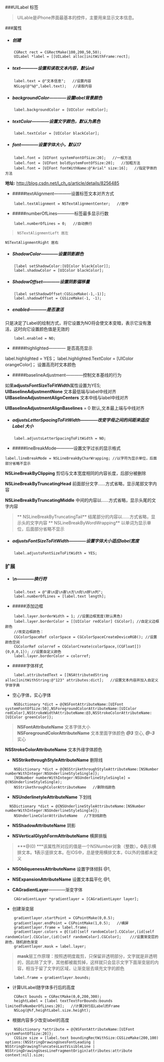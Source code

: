 ###UILabel 标签
>UILable是iPhone界面最基本的控件，主要用来显示文本信息。

###属性
- ##### 创建

```
    CGRect rect = CGRectMake(100,200,50,50);
    UILabel *label = [[UILabel alloc]initWithFrame:rect];
```
- ##### text————设置和读取文本内容，默认nil
```
    label.text = @"文本信息";   //设置内容
    NSLog(@"%@",label.text);   //读取内容
```

- ##### backgroundColor————设置label背景颜色
```
    label.backgroundColor = [UIColor redColor];
```
- ##### textColor————设置文字颜色，默认为黑色
```
    label.textColor = [UIColor blackColor];
```
- ##### font————设置字体大小，默认17
```
    label.font = [UIFont systemFontOfSize:20];   //一般方法
    label.font = [UIFont boldSystemFontOfSize:20];   //加粗方法
    label.font = [UIFont fontWithName:@"Arial" size:16];   //指定字体的方法
```
**地址:**
http://blog.csdn.net/l_ch_g/article/details/8256485

- #####textAlignment————设置标签文本对齐方式
```
    label.textAlignment = NSTextAlignmentCenter;   //居中
```

- #####numberOfLines————标签最多显示行数
```
    label.numberOfLines = 0;   //自动换行
```
>     NSTextAlignmentLeft 居左
>
    NSTextAlignmentRight 居右

- ##### ShadowColor————设置阴影颜色
```
    [label setShadowColor:[UIColor blackColor]];
    label.shadowColor = [UIColor blackColor];
```

- ##### ShadowOffset————设置阴影偏移量
```
    [label setShadowOffset:CGSizeMake(-1,-1)];
    label.shadowOffset = CGSizeMake(-1, -1);
```

- ##### enabled————是否激活
> 只是决定了Label的绘制方式，将它设置为NO将会使文本变暗，表示它没有激活，这时向它设置颜色值是无效的

```
    label.enabled = NO;
```

- #####highlighted———— 是否高亮显示
label.highlighted = YES；label.highlighted.TextColor = [UIColor orangeColor]；   设置高亮时文本颜色

- #####baselineAdjustment————控制文本基线的行为
> 如果**adjustsFontSizeToFitWidth**属性设置为YES;
**UIBaselineAdjustmentNone**   文本最低端与label中线对齐
**UIBaselineAdjustmentAlignCenters**   文本中线与label中线对齐
> 
**UIBaselineAdjustmentAlignBaselines** = 0   默认,文本最上端与中线对齐

- ##### adjustsLetterSpacingToFitWidth————改变字母之间的间距来适应Label 大小
```
    label.adjustsLetterSpacingToFitWidth = NO;
```

- #####lineBreakMode————设置文字过长的显示格式
```
label.lineBreakMode = NSLineBreakByCharWrapping; //以字符为显示单位，后面部分省略不显示
```
> 
**NSLineBreakByClipping**   剪切与文本宽度相同的内容长度，后部分被删除
> 
**NSLineBreakByTruncatingHead**   前面部分文字……方式省略，显示尾部文字内容
> **NSLineBreakByTruncatingMiddle**   中间的内容以……方式省略，显示头尾的文字内容
> **NSLineBreakByTruncatingTail**   结尾部分的内容以……方式省略，显示头的文字内容
> **NSLineBreakByWordWrapping**   以单词为显示单位，后面部分省略不显示

- ##### adjustsFontSizeToFitWidth————设置字体大小适应label宽度
```
    label.adjustsFontSizeToFitWidth = YES;
```

### 扩展
- ##### \n————换行符
```
    label.text = @"请\n竖\n直\n方\n向\n排\n列";
    label.numberOfLines = [label.text length];
```

- #####添加边框
```
    label.layer.borderWidth = 1; //设置边框宽度(默认黑色)
    label.layer.borderColor = [[UIColor redColor] CGColor]; //自定义边框颜色
    //改变边框颜色：
    CGColorSpaceRef colorSpace = CGColorSpaceCreateDeviceRGB(); //设置颜色空间
    CGColorRef colorref = CGColorCreate(colorSpace,(CGFloat[]){0,0,0,1}); //设置自定义颜色
    label.layer.borderColor = colorref;
```

- #####字体样式
```
    label.attributedText = [[NSAttributedString alloc]initWithString:@"123" attributes:dict];   //设置文本内容并加入自定义字体字典
```
 - 空心字体，实心字体
```
    NSDictionary *dict = @{NSFontAttributeName:[UIFont systemFontOfSize:50],NSForegroundColorAttributeName:[UIColor redColor],NSStrokeWidthAttributeName:@3,NSStrokeColorAttributeName:[UIColor greenColor]};
```
> **NSFontAttributeName** 文本字体大小
**NSForegroundColorAttributeName** 文本里面字体颜色 ***@3*** 空心, ***@-3*** 实心
> 
**NSStrokeColorAttributeName** 文本外缘字体颜色 
 - **NSStrikethroughStyleAttributeName**   删除线
```
    NSDictionary *dict = @{NSStrikethroughStyleAttributeName:[NSNumber numberWithInteger:NSUnderlineStyleSingle]};
    [NSNumber numberWithInteger:NSUnderlineStyleSingle] = @(NSUnderlineStyleSingle);
    NSStrikethroughColorAttributeName   //删除线颜色
```
 - **NSUnderlinetyleAttributeName**   下划线
```
  NSDictionary *dict = @{NSUnderlineStyleAttributeName:[NSNumber numberWithInteger:NSUnderlineStyleSingle]};
    NSUnderlineColorAttributeName   //下划线颜色
```
 - **NSShadowAttributeName**   阴影

 - **NSVerticalGlyphFormAttributeName**   横屏排版
> ***@(0)***该属性所对应的值是一个NSNumber对象（整数）。**0**表示横排文本。**1**表示竖排文本。在IOS中，总是使用横排文本，0以外的值都未定义
 - **NSObliquenessAttributeName**   设置字体倾斜 @1,
 - **NSExpansionAttributeName**   设置文本扁平化 @1,

- **CAGradientLayer**————渐变字体
```
    CAGradientLayer *gradientlayer = [CAGradientLayer layer];
```
 - 创建渐变层
```
    gradientlayer.startPoint = CGPointMake(0,0.5);
    gradientlayer.endPoint = CGPointMake(1,0.5);   //横屏
    gradientlayer.frame = label.frame;
    gradientlayer.colors = @[(id)[self randomColor].CGColor,(id[self randomColor].CGColor,(id)[self randomColor].CGColor];    ///设置渐变层的颜色，随机颜色渐变
    gradientlayer.mask = label.layer;
```
> **mask**层工作原理：按照透明度裁剪，只保留非透明部分，文字就是非透明的，因此除了文字，其他都被裁剪掉，这样就只会显示文字下面渐变层的内容，相当于留了文字的区域，让渐变层去填充文字的颜色
```
    label.frame = gradientlayer.bounds;
```

- 计算UILabel随字体多行后的高度
```
    CGRect bounds = CGRectMake(0,0,200,300);
    heightLabel = [label textTextForBounds:bounds limitedToNumberOfLines:20];   //计算20行后Label的Frame
    NSLog(@%f,heightLabel.size.height);
```

- 根据内容多少改变label的高度
```
    NSDictionary *attribute = @{NSFontAttributeName:[UIFont systemFontOfSize:20]};
    CGSize size = [label.text boundingRectWithSize:CGSizeMake(200,100) options:(NSStringDrawingUsesFontLeading | NSStringDrawingTruncatesLastVisibleLine | NSStringDrawingUsesLineFragmentOrigin)attributes:attribute context:nil].size;
```
